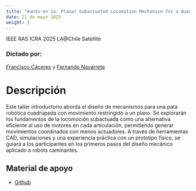 ```yaml
---
title: "Hands-on 1a: Planar Subactuated Locomotion Mechanism for a Quadruped Robot Leg"
date: 21 de mayo 2025
weight: 1
---
```

IEEE RAS ICRA 2025 LA@Chile Satellite

### Dictado por: 
[Francisco Cáceres](https://labrobdimec.github.io/lemur/team/franciscoc/) y 
[Fernando Navarrete](https://labrobdimec.github.io/lemur/team/fernandon/)

# Descripción
Este taller introductorio aborda el diseño de mecanismos para una pata robótica cuadrúpeda con movimiento restringido a un plano. Se explorarán los fundamentos de la locomoción subactuada como una alternativa eficiente al uso de motores en cada articulación, permitiendo generar movimientos coordinados con menos actuadores. A través de herramientas CAD, simulaciones y una experiencia práctica con un prototipo físico, se guiará a los participantes en los primeros pasos del diseño mecánico aplicado a robots caminantes. 


## Material de apoyo

- [Github](https://github.com/LabRobDIMEC/ICRA_LA_CHILE_HO1a/tree/main)

